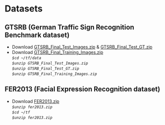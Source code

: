 # Datasets
## GTSRB (German Traffic Sign Recognition Benchmark dataset)
* Download [GTSRB_Final_Test_Images.zip](https://sid.erda.dk/public/archives/daaeac0d7ce1152aea9b61d9f1e19370/GTSRB_Final_Test_Images.zip) & [GTSRB_Final_Test_GT.zip](https://sid.erda.dk/public/archives/daaeac0d7ce1152aea9b61d9f1e19370/GTSRB_Final_Test_GT.zip) <br />
* Download [GTSRB_Final_Training_Images.zip](https://sid.erda.dk/public/archives/daaeac0d7ce1152aea9b61d9f1e19370/GTSRB_Final_Training_Images.zip) <br />
*`$cd ~/tf/data`* <br />
*`$unzip GTSRB_Final_Test_Images.zip`* <br />
*`$unzip GTSRB_Final_Test_GT.zip`* <br />
*`$unzip GTSRB_Final_Training_Images.zip`* <br />

## FER2013 (Facial Expression Recognition dataset)
* Download [FER2013.zip](https://anonfile.com/bdj3tfoeba/data_zip) <br />
*`$unzip fer2013.zip`* <br />
*`$cd ~/tf`* <br />
*`$unzip fer2013.zip`* <br />
